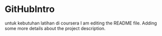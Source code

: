 # GitHubIntro
untuk kebutuhan latihan di coursera
I am editing the README file. Adding some more details about the project description.
